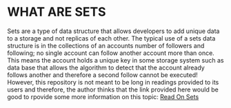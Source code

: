 # WHAT ARE SETS

Sets are a type of data structure that allows developers to add unique data to a storage and not replicas of each other. The typical use of a sets data structure is in the collections of an accounts number of followers and following; no single account can follow another account more than once. This means the account holds a unique key in some storage system such as data base that allows the algorithm to detect that the account already follows another and therefore a second follow cannot be executed!
However, this repository is not meant to be long in readings provided to its users and therefore, the author thinks that the link provided here would be good to rpovide some more information on this topic:
[Read On Sets](https://www.geeksforgeeks.org/introduction-to-set-data-structure-and-algorithm-tutorials/)